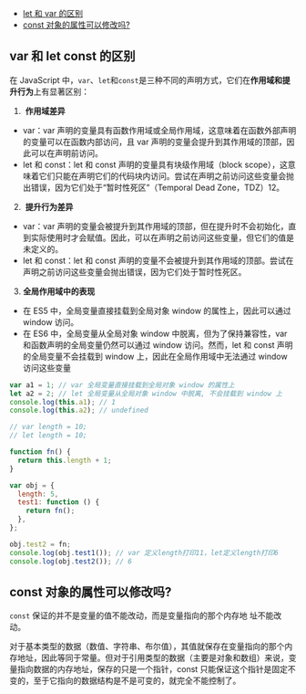 <!-- START doctoc generated TOC please keep comment here to allow auto update -->
<!-- DON'T EDIT THIS SECTION, INSTEAD RE-RUN doctoc TO UPDATE -->

- [let 和 var 的区别](#let-%E5%92%8C-var-%E7%9A%84%E5%8C%BA%E5%88%AB)
- [const 对象的属性可以修改吗?](#const-%E5%AF%B9%E8%B1%A1%E7%9A%84%E5%B1%9E%E6%80%A7%E5%8F%AF%E4%BB%A5%E4%BF%AE%E6%94%B9%E5%90%97)

<!-- END doctoc generated TOC please keep comment here to allow auto update -->

## var 和 let const 的区别

在 JavaScript 中，`var`、`let`和`const`是三种不同的声明方式，它们在**作用域和提升行为**上有显著区别：

1. ‌ **作用域差异** ‌

- ‌var‌：var 声明的变量具有函数作用域或全局作用域，这意味着在函数外部声明的变量可以在函数内部访问，且 var 声明的变量会提升到其作用域的顶部，因此可以在声明前访问。
- ‌let 和 const‌：let 和 const 声明的变量具有块级作用域（block scope），这意味着它们只能在声明它们的代码块内访问。尝试在声明之前访问这些变量会抛出错误，因为它们处于“暂时性死区”（Temporal Dead Zone，TDZ）‌12。

2. ‌ **提升行为差异**

- ‌var‌：var 声明的变量会被提升到其作用域的顶部，但在提升时不会初始化，直到实际使用时才会赋值。因此，可以在声明之前访问这些变量，但它们的值是未定义的。
- ‌let 和 const‌：let 和 const 声明的变量不会被提升到其作用域的顶部。尝试在声明之前访问这些变量会抛出错误，因为它们处于暂时性死区。

3. ‌**全局作用域中的表现**

- 在 ES5 中，全局变量直接挂载到全局对象 window 的属性上，因此可以通过 window 访问。
- 在 ES6 中，全局变量从全局对象 window 中脱离，但为了保持兼容性，var 和函数声明的全局变量仍然可以通过 window 访问。然而，let 和 const 声明的全局变量不会挂载到 window 上，因此在全局作用域中无法通过 window 访问这些变量 ‌

```js
var a1 = 1; // var 全局变量直接挂载到全局对象 window 的属性上
let a2 = 2; // let 全局变量从全局对象 window 中脱离, 不会挂载到 window 上
console.log(this.a1); // 1
console.log(this.a2); // undefined

// var length = 10;
// let length = 10;

function fn() {
  return this.length + 1;
}

var obj = {
  length: 5,
  test1: function () {
    return fn();
  },
};

obj.test2 = fn;
console.log(obj.test1()); // var 定义length打印11，let定义length打印6
console.log(obj.test2()); // 6
```

## const 对象的属性可以修改吗?

`const` 保证的并不是变量的值不能改动，而是变量指向的那个内存地
址不能改动。

对于基本类型的数据（数值、字符串、布尔值），其值就保存在变量指向的那个内存地址，因此等同于常量。但对于引用类型的数据（主要是对象和数组）来说，变量指向数据的内存地址，保存的只是一个指针，const 只能保证这个指针是固定不变的，至于它指向的数据结构是不是可变的，就完全不能控制了。
